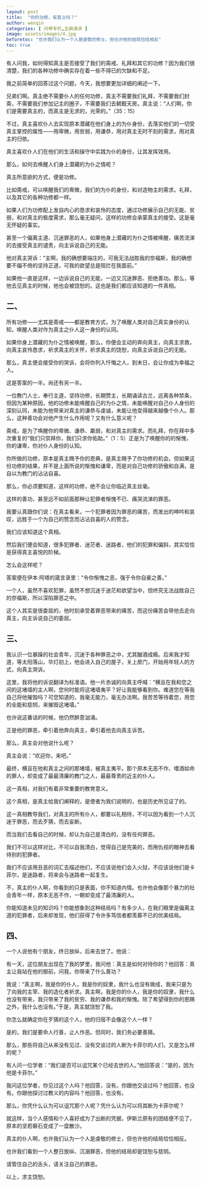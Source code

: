 ```yaml
---
layout: post
title:  "你的功修，有意义吗？"
author: wenqin
categories: [ 问琴专栏,主麻演讲 ]
image: assets/images/4.jpg
beforetoc: "也许我们认为一个人是虔敬的修士，但也许他的结局恰恰相反"
toc: true
---
```



有人问我，如何得知真主是否接受了我们的斋戒、礼拜和其它的功修？因为我们很清楚，我们的各种功修中确实存在着一些不得已的欠缺和不足。

我之前简单的回答过这个问题，今天，我想要更加详细的阐述一下。

兄弟们啊。真主绝不需要仆人的任何功修，真主不需要我们礼拜，不需要我们封斋，不需要我们参加记主的圈子，不需要我们去朝觐天房。真主说：“人们啊，你们是需要真主的，而真主是无求的，光荣的。”（35：15）

不过，真主喜欢仆人去实现原本潜藏在他们身上的为仆身份，去落实他们的一切受真主掌控的属性——用卑微，用贫弱，用谦恭，用对真主无时不刻的需求，用对真主的归依。

真主喜欢仆人们在他们的生活和操守中实践为仆的身份，让其发挥效用。

那么，如何去唤醒人们身上潜藏的为仆之情呢？

真主所意欲的方式，便是功修。

比如斋戒，可以唤醒我们的卑微，我们的为仆的身份，和对造物主的需求。礼拜，以及其它的各种功修都一样。

如果人们为功修配上发自内心的恳求和哀怜的态度，通过功修展示自己的无能、贫弱，和对真主的极度需求，那么毫无疑问，这样的功修会承蒙真主的接受。这是毫无怀疑的事实。

甚至一个偏离主道、沉迷罪恶的人，如果他身上潜藏的为仆之情被唤醒，痛苦流涕的去接受真主的谴责，向主诉说自己的无能。

他对真主哭诉：“主啊，我的确想要端庄的，可我无法战胜我的奈福斯，我的确想要不偏不倚的坚持正道，可我的欲望总是阻拦在我面前。”

如果他一直是这样，一边诉说自己的无能，一边又沉迷罪恶、拒绝善功。那么，等他去见真主的时候，他也会被饶恕的。这也是我们都应该知道的一件真相。

## 二、

所有功修——尤其是斋戒——都是教育方式，为了唤醒人类对自己真实身份的认知，唤醒人类对作为真主之仆人这一身份的认同。

如果你身上潜藏的为仆之情被唤醒，那么，你便会主动的奔向真主，向真主求救，向真主哀怜恳求，祈求真主的关怀，祈求真主的饶恕，向真主诉说自己的无能。

那么，真主便会接受你的哭诉，会将你列入忏悔之人，到末日，会让你成为幸福之人。

这是答案的一半。尚还有另一半。

一位教门人士，奉行主道，坚持功修，长期赞主，长期诵读古兰，远离各种禁条，但因为某种原因，他的功修未能唤醒自己的为仆之情，未能唤醒对自己仆人身份的深刻认同，未能为他带来对真主的谦恭与虔诚，未能让他变得越来越像个仆人。那么，这种善功会对他产生什么作用呢？又有什么意义呢？

斋戒，是为了唤醒你的卑微、谦恭、羸弱，和对真主的需求。而礼拜，你在拜中多次重复的“我们只崇拜你，我们只求你佑助。”（1：5）正是为了唤醒你的的惭愧，你的谦卑，你对仆人身份的认知。

你所做的功修，原本是真主赐予你的恩典，是真主赐予了你功修的机会。但如果这份功修的结果，并不是上面所说的惭愧和谦卑，而是对自己功修的骄傲和自满，是自以为教门的沾沾自喜。

那么，你必须要知道，这样的功修，绝不会让你临近真主丝毫。

这样的善功，甚至远不如前面那种让犯罪者惭愧不已、痛哭流涕的罪恶。

我要认真跟你们说：在真主看来，一个犯罪者因为罪恶的痛苦，而发出的呻吟和哀叹，远胜于一个为自己的赞念而沾沾自喜的人的赞念。

我们应该知道这个真相。

然后我们便会知道，很多犯罪者、迷茫者、迷路者，他们的犯罪和偏斜，其实恰恰是获得真主喜悦的阶梯。

怎么会这样呢？

答案便在伊本·阿塔的箴言录里：“令你惭愧之恶，强于令你自豪之善。”

一个人，虽然不喜欢犯罪，虽然不想沉迷于迷茫和欲望当中，但终究无法战胜自己的奈福斯，所以深陷罪恶之中。

这个人其实是很委屈的，他时刻承受着罪恶带来的痛苦，而这份痛苦会带他去走向真主，向主诉说自己的委屈。

## 三、

我认识一位暴躁的社会青年，沉迷于各种罪恶之中，尤其酗酒成瘾。后来我才知道，等太阳落山，华灯初上，他会进入自己的屋子，关上房门，开始用年轻人的方式，向真主哭诉。

这里，我将他的诉说翻译为标准语。他一片赤诚的向真主呼喊：“横亘在我和您之间的这堵墙的主人啊，您何时能将这堵墙夷平？好让我能够看到你。难道您在等我自己将他摧毁吗？可您知道的，我毫无能力，毫无办法啊。我苦苦等待着您，用您的全能和慈悯，来摧毁这堵墙。”

也许说这番话的时候，他仍然醉意汹涌。

正是他的罪恶，牵引着他奔向真主，牵引着他去向真主诉苦。

那么，真主会对他说什么呢？

真主会说：“欢迎你，来吧。”

最终，横亘在他和真主之间的那堵墙，被真主夷平。那个原本无恶不作、嗜酒如命的罪人，却变成了最最清廉的教门之人，最最尊贵的近主的仆人。

这一真相，对我们有着非常重要的教育意义。

这个真相，是真主给我们阐释的，是使者为我们说明的，也是历史所见证了的。

这一真相教导我们，对真主的所有仆人，都要以礼相待，不可以因为看到一个人沉迷于罪恶，而去歹猜，而去妄断。

而当我们去看自己的时候，却认为自己是清白的，没有任何罪恶。

我们不可以这样对比，不可以自我清白，觉得自己是完美的，而用仇视的眼神去看待别的犯罪者。

我们不应该用丑恶的词汇去描述他们，不应该说他们会入火狱，不应该说他们是卡菲尔，是迷路者，将来会与迷路者一起复生。

不，真主的仆人啊，你看到的只是表面，你不知道内情。也许他会像那个暴力的社会青年一样，原本无恶不作，一朝却变成了最清廉的人。

你能知道未见的知识吗？你能想象到这种结局吗？有多少人，在我们眼里是偏离主道的犯罪者，后来却发现，他们获得了令许多笃信者都羡慕不已的优美结局。

## 四、

一个人说他有个朋友，终日放纵，后来去世了。他说：

有一天，这位朋友出现在了我的梦里，我问他：真主是如何对待你的？他回答：真主让我站在他的御前，问我，你带来了什么善功？

我说：“真主啊，我是你的仆人，我是你的奴隶，我什么也没有做成，我来只是为了向我的主宰、我的造化者祈求。真主啊，我是你的仆人，我是你的奴隶，我什么也没有带来，我只带来了我的贫穷、我的谦恭和我的惭愧。除了希望得到你的恩赐之外，我什么也没有。”于是，真主就饶恕了我。

你怎么就确定你在歹猜的这个人，他的归宿不会像这个人一样？

是的，我们是要命人行善，止人作恶。但同时，我们务必要善猜。

那么，那些将自己从来没有见过、没有交谈过的人断为卡菲尔的人们，又是怎么样的呢？

有人问一位学者：“我们是否可以诅咒某个已经去世的人。”他回答说：“是的，因为他是卡菲尔。”

我问这位学者，你见过这个人吗？他回答，没有。你跟他交谈过吗？他回答，也没有。你跟他探讨过教义的内容吗？他回答，也没有。

那么，你凭什么认为可以诅咒那个人呢？凭什么认为可以将其断为卡菲尔呢？

就这样，当个人感情和个人喜好成为了出断的凭据，伊斯兰原有的团结便不见了，原本的坚若磐石变成了一盘散沙。

真主的仆人啊，也许我们认为一个人是虔敬的修士，但也许他的结局恰恰相反。

也许我们看到一个人整日放纵、沉溺罪恶，但他的结局却是饶恕与慈悯。

请管住自己的舌头，请关注自己的罪恶。

以上，求主饶恕。
